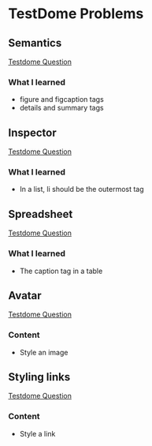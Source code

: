 # TestDome Problems

## Semantics
[Testdome Question](https://www.testdome.com/questions/html-css/semantics/50326?visibility=3&skillId=3)
### What I learned
- figure and figcaption tags
- details and summary tags

## Inspector
[Testdome Question](https://www.testdome.com/questions/html-css/inspector/41644?visibility=3&skillId=3)
### What I learned
- In a list, li should be the outermost tag

## Spreadsheet
[Testdome Question](https://www.testdome.com/questions/html-css/spreadsheet/35887?visibility=3&skillId=3)
### What I learned
- The caption tag in a table

## Avatar
[Testdome Question](https://www.testdome.com/questions/html-css/avatar/35498?visibility=3&skillId=3)
### Content
- Style an image

## Styling links
[Testdome Question](https://www.testdome.com/questions/html-css/styling-links/41016?visibility=3&skillId=3)
### Content
- Style a link

